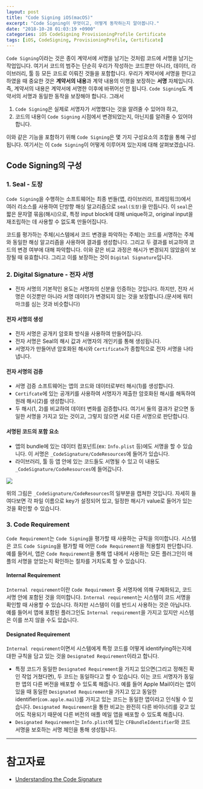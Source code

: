 ```yaml
---
layout: post
title: "Code Signing iOS(macOS)"
excerpt: "Code Signing이 무엇이고, 어떻게 동작하는지 알아봅니다."
date: "2018-10-28 01:03:19 +0900"
categories: iOS CodeSigning ProvisioningProfile Certificate
tags: [iOS, CodeSigning, ProvisioningProfile, Certificate]
---
```


`Code Signing`이라는 것은 종이 계약서에 서명을 남기는 것처럼 코드에 서명을 남기는 작업입니다. 여기서 코드의 범주는 단순히 우리가 작성하는 코드뿐만 아니라, 데이터, 라이브러리, 툴 등 모든 코드로 이뤄진 것들을 포함합니다. 우리가 계약서에 서명을 한다고 하였을 때 중요한 것은 **계약서의 내용**과 계약 내용의 이행을 보장하는 **서명** 자체입니다. 즉, 계약서의 내용은 계약서에 서명한 이후에 바뀌어선 안 됩니다. `Code Signing`도 계약서의 서명과 동일한 동작을 보장해야 합니다. 그래서

1. `Code Signing`은 실제로 서명자가 서명했다는 것을 알려줄 수 있어야 하고,
2. 코드의 내용이 `Code Signing` 시점에서 변경되었는지, 아닌지를 알려줄 수 있어야 합니다.

이와 같은 기능을 포함하기 위해 `Code Signing`은 몇 가지 구성요소의 조합을 통해 구성됩니다. 여기서는 이 `Code Signing`이 어떻게 이루어져 있는지에 대해 살펴보겠습니다.

## Code Signing의 구성

### 1. Seal - 도장

`Code Signing`을 수행하는 소프트웨어는 최종 번들(앱, 라이브러리, 프레임워크)에서 여러 리소스를 사용하여 단방향 해싱 알고리즘으로 `seal(도장)`을 만듭니다. 이 `seal`은 짧은 문자열 묶음(해시)으로, 특정 input block에 대해 unique하고, original input을 재조립하는 데 사용할 수 없도록 만들어집니다.

코드를 평가하는 주체(시스템에서 코드 변경을 파악하는 주체)는 코드를 서명하는 주체와 동일한 해싱 알고리즘을 사용하여 결과를 생성합니다. 그리고 두 결과를 비교하여 코드의 변경 여부에 대해 파악합니다. 이와 같은 비교 과정은 해시가 변경되지 않았음이 보장될 때 유효합니다. 그리고 이를 보장하는 것이 `Digital Signature`입니다.

### 2. Digital Signature - 전자 서명

* 전자 서명의 기본적인 용도는 서명자의 신분을 인증하는 것입니다. 하지만, 전자 서명은 이것뿐만 아니라 서명 데이터가 변경되지 않는 것을 보장합니다.(문서에 워터마크를 심는 것과 비슷합니다)

#### 전자 서명의 생성
* 전자 서명은 공개키 암호화 방식을 사용하여 만들어집니다.
* 전자 서명은 Seal의 해시 값과 서명자의 개인키를 통해 생성됩니다.
* 서명자가 만들어낸 암호화된 해시와 `Certificate`가 종합적으로 전자 서명을 나타냅니다.

#### 전자 서명의 검증

* 서명 검증 소프트웨어는 앱의 코드와 데이터로부터 해시(1)를 생성합니다.
* `Certifcate`에 있는 공개키를 사용하여 서명자가 제출한 암호화된 해시를 해독하여 원래 해시(2)를 생성합니다.
* 두 해시(1, 2)를 비교하여 데이터 변화를 검증합니다. 여기서 둘의 결과가 같으면 동일한 서명을 가지고 있는 것이고, 그렇지 않으면 서로 다른 서명으로 판단합니다.

#### 서명된 코드의 포함 요소

* 앱의 bundle에 있는 데이터 컴포넌트(ex: `Info.plist` 등)에도 서명을 할 수 있습니다. 이 서명은 `_CodeSignature/CodeResources`에 들어가 있습니다.
* 라이브러리, 툴 등 앱 안에 있는 코드들도 서명될 수 있고 이 내용도 `_CodeSignature/CodeResources`에 들어갑니다.

<img src="{{ site.imageUrl}}/2018-10/codesigningprocess/codeSigning.png">

위의 그림은 `_CodeSignature/CodeResources`의 일부분을 캡쳐한 것입니다. 자세히 들여다보면 각 파일 이름으로 key가 설정되어 있고, 일정한 해시가 value로 들어가 있는 것을 확인할 수 있습니다.

### 3. Code Requirement

`Code Requirement`는 `Code Signing`을 평가할 때 사용하는 규칙을 의미합니다. 시스템은 코드 `Code Signing`을 평가할 때 어떤 `Code Requirement`을 적용할지 판단합니다. 예를 들어서, 앱은 `Code Requirement`을 통해 앱 내에서 사용하는 모든 플러그인이 애플의 서명을 얻었는지 확인하는 절차를 거치도록 할 수 있습니다.

#### Internal Requirement

`Internal requirement`이란 `Code Requirement` 중 서명자에 의해 구체화되고, 코드 서명 안에 포함된 것을 의미합니다. `Internal requirement`는 시스템이 코드 서명을 확인할 때 사용할 수 있습니다. 하지만 시스템이 이를 반드시 사용하는 것은 아닙니다. 예를 들어서 앱에 포함된 플러그인도 `Internal requirement`을 가지고 있지만 시스템은 이를 쓰지 않을 수도 있습니다.

#### Designated Requirement

`Internal requirement`이면서 시스템에게 특정 코드를 어떻게 identifying하는지에 대한 규칙을 담고 있는 것을 `Designated Requirement`이라고 합니다.

* 특정 코드가 동일한 `Designated Requirement`을 가지고 있으면(그리고 정해진 확인 작업 거쳤다면), 두 코드는 동일하다고 할 수 있습니다. 이는 코드 서명자가 동일한 앱의 다른 버전을 배포할 수 있도록 해줍니다. 예를 들어 Apple Mail이라는 앱이 있을 때 동일한 `Designated Requirement`을 가지고 있고 동일한 identifier(`com.apple.mail`)를 가지고 있는 코드는 동일한 앱이라고 인식될 수 있습니다. `Designated Requirement`을 통한 비교는 완전히 다른 바이너리를 갖고 있어도 적용되기 때문에 다른 버전의 애플 메일 앱을 배포할 수 있도록 해줍니다.
* `Designated Requirement`는 `Info.plist`에 있는 `CFBundleIdentifier`와 코드 서명을 보호하는 서명 체인을 통해 생성됩니다.


---

# 참고자료

* [Understanding the Code Signature](https://developer.apple.com/library/archive/documentation/Security/Conceptual/CodeSigningGuide/AboutCS/AboutCS.html#//apple_ref/doc/uid/TP40005929-CH3-SW3)
